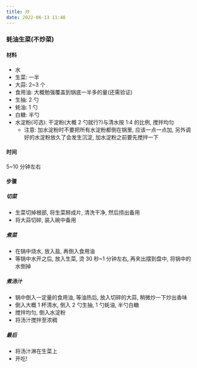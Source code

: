 ```yaml
---
title: 炒
date: 2022-06-13 11:48
---
```


### 蚝油生菜(不炒菜)

#### 材料

- 水
- 生菜: 一半
- 大蒜: 2~3 个
- 食用油: 大概勉强覆盖到锅底一半多的量(还需验证)
- 生抽: 2 勺
- 蚝油: 1 勺
- 白糖: 半勺
- 水淀粉(可选): 干淀粉(大概 2 勺就行?)与清水按 1:4 的比例, 搅拌均匀
  - 注意: 加水淀粉时不要把所有水淀粉都倒在锅里, 应该一点一点加, 另外调好的水淀粉放久了会发生沉淀, 加水淀粉之前要先搅拌一下

#### 时间

5~10 分钟左右

#### 步骤

##### 切菜

- 生菜切掉根部, 将生菜掰成片, 清洗干净, 然后捞出备用
- 将大蒜切碎, 装入碗中备用

##### 煮菜

- 在锅中烧水, 放入盐, 再倒入食用油
- 等锅中水开之后, 放入生菜, 烫 30 秒~1 分钟左右, 再夹出摆到盘中, 将锅中的水倒掉

##### 煮汤汁

- 锅中倒入一定量的食用油, 等油热后, 放入切碎的大蒜, 稍微炒一下炒出香味
- 倒入大概 1 杯清水, 倒入 2 勺生抽, 1 勺蚝油, 半勺白糖
- 搅拌均匀, 倒入水淀粉
- 将汤汁搅拌至浓稠

##### 最后

- 将汤汁淋在生菜上
- 开吃!
